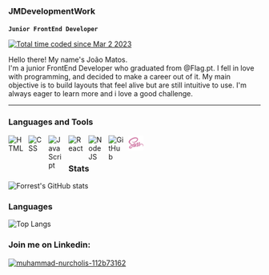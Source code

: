 ### JMDevelopmentWork


**`Junior FrontEnd Developer`**

<a href="https://wakatime.com/@Matos"><img src="https://wakatime.com/badge/user/3081847d-58fb-4b8f-9dc5-a099e345ca99.svg" alt="Total time coded since Mar 2 2023" /></a>

Hello there! My name's João Matos.<br/>
I'm a junior FrontEnd Developer who graduated from @Flag.pt. I fell in love with programming, and decided to make a career out of it. My main objective is to build layouts that feel alive but are still intuitive to use. I'm always eager to learn more and i love a good challenge.


---

###  Languages and Tools


<img align="left" alt="HTML" width="30px" style="padding-right:10px;" src="https://cdn.jsdelivr.net/gh/devicons/devicon/icons/html5/html5-plain.svg" />
<img align="left" alt="CSS" width="30px" style="padding-right:10px;" src="https://cdn.jsdelivr.net/gh/devicons/devicon/icons/css3/css3-plain.svg" />
<img align="left" alt="JavaScript" width="30px" style="padding-right:10px;" src="https://cdn.jsdelivr.net/gh/devicons/devicon/icons/javascript/javascript-plain.svg" />
<img align="left" alt="React" width="30px" style="padding-right:10px;" src="https://cdn.jsdelivr.net/gh/devicons/devicon/icons/react/react-original.svg" />
<img align="left" alt="NodeJS" width="30px" style="padding-right:10px;" src="https://cdn.jsdelivr.net/gh/devicons/devicon/icons/nodejs/nodejs-original.svg" />
<img align="left" alt="GitHub" width="30px" style="padding-right:10px;" src="https://cdn.jsdelivr.net/gh/devicons/devicon/icons/github/github-original.svg" />
<img align="left" alt="Sass" width="30px" style="padding-right:10px;" src="https://github.com/devicons/devicon/blob/master/icons/sass/sass-original.svg" />


<br />

#


### Stats

![Forrest's GitHub stats](https://github-readme-stats.vercel.app/api?username=JMDevelopmentWorks&show_icons=true&theme=material-palenight)




### Languages
![Top Langs](https://github-readme-stats.vercel.app/api/top-langs/?username=JMDevelopmentWorks&show_icons=true&theme=material-palenight)



###


<h3 align="left">Join me on Linkedin: </h3>
<p align="left">
<a href="https://www.linkedin.com/in/joaomatosdevelopment/" target="_blank"><img align="center" src="https://raw.githubusercontent.com/rahuldkjain/github-profile-readme-generator/master/src/images/icons/Social/linked-in-alt.svg" alt="muhammad-nurcholis-112b73162" height="30" width="40" /></a>
</p>

###

